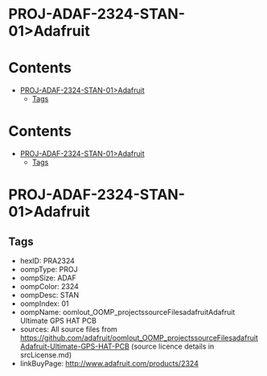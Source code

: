 
PROJ-ADAF-2324-STAN-01>Adafruit
===============================

Contents
========

* [PROJ-ADAF-2324-STAN-01>Adafruit](#proj-adaf-2324-stan-01adafruit)
	* [Tags](#tags)

Contents
========

* [PROJ-ADAF-2324-STAN-01>Adafruit](#proj-adaf-2324-stan-01adafruit)
	* [Tags](#tags)

# PROJ-ADAF-2324-STAN-01>Adafruit

## Tags

- hexID: PRA2324
- oompType: PROJ
- oompSize: ADAF
- oompColor: 2324
- oompDesc: STAN
- oompIndex: 01
- oompName: oomlout_OOMP_projectssourceFilesadafruitAdafruit Ultimate GPS HAT PCB
- sources: All source files from https://github.com/adafruit/oomlout_OOMP_projectssourceFilesadafruitAdafruit-Ultimate-GPS-HAT-PCB (source licence details in srcLicense.md)
- linkBuyPage: http://www.adafruit.com/products/2324
